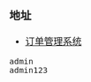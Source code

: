 <span  style="font-family: Simsun,serif; font-size: 17px; ">

### 地址

- [订单管理系统](http://192.168.1.132/index)
~~~
admin
admin123
~~~

</span>